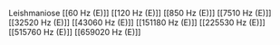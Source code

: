 Leishmaniose
[[60 Hz (E)]]
[[120 Hz (E)]]
[[850 Hz (E)]]
[[7510 Hz (E)]]
[[32520 Hz (E)]]
[[43060 Hz (E)]]
[[151180 Hz (E)]]
[[225530 Hz (E)]]
[[515760 Hz (E)]]
[[659020 Hz (E)]]